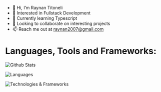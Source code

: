 - 👋 Hi, I’m Raynan Titoneli
- 👀 Interested in Fullstack Development
- 🌱 Currently learning Typescript
- 💞️ Looking to collaborate on interesting projects
- 📫 Reach me out at raynan2007@gmail.com

<h1 align="left">Languages, Tools and Frameworks:</h1>

![Github Stats](https://github-readme-stats.vercel.app/api?username=tiktoneli&show_icons=true&hide_border=true)

![Languages](https://skillicons.dev/icons?i=html,css,js,ts,git,bootstrap)

![Technologies & Frameworks](https://skillicons.dev/icons?i=react,tailwind,nodejs,figma,postgres,java)
